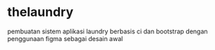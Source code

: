 # thelaundry
pembuatan sistem aplikasi laundry berbasis ci dan bootstrap dengan penggunaan figma sebagai desain awal 
